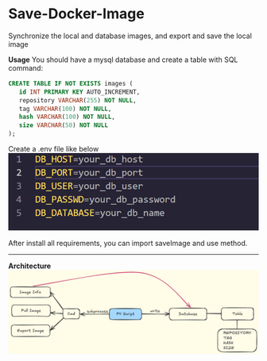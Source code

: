 # Save-Docker-Image
Synchronize the local and database images, and export and save the local image



**Usage**
You should have a mysql database and create a table with SQL command:

 ```sql
CREATE TABLE IF NOT EXISTS images (
    id INT PRIMARY KEY AUTO_INCREMENT,
    repository VARCHAR(255) NOT NULL,
    tag VARCHAR(100) NOT NULL,
    hash VARCHAR(100) NOT NULL,
    size VARCHAR(50) NOT NULL
);
  ```

Create a .env file like below
![env](docs/env.png)

After install all requirements, you can import saveImage and use method.

---

**Architecture**
![arch](docs/arch.png)
